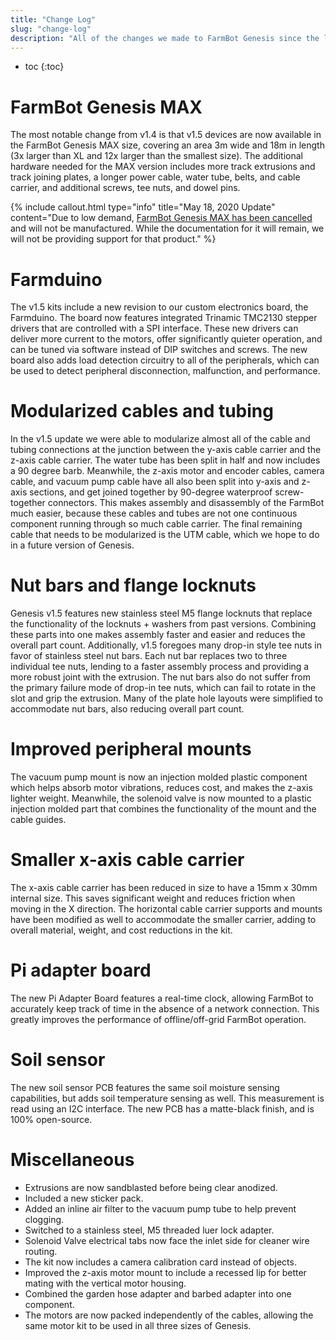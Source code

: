 ```yaml
---
title: "Change Log"
slug: "change-log"
description: "All of the changes we made to FarmBot Genesis since the last version"
---
```


* toc
{:toc}

# FarmBot Genesis MAX
The most notable change from v1.4 is that v1.5 devices are now available in the FarmBot Genesis MAX size, covering an area 3m wide and 18m in length (3x larger than XL and 12x larger than the smallest size). The additional hardware needed for the MAX version includes more track extrusions and track joining plates, a longer power cable, water tube, belts, and cable carrier, and additional screws, tee nuts, and dowel pins.

{%
include callout.html
type="info"
title="May 18, 2020 Update"
content="Due to low demand, [FarmBot Genesis MAX has been cancelled](https://farm.bot/blogs/news/putting-farmbot-genesis-max-and-express-max-on-hold) and will not be manufactured. While the documentation for it will remain, we will not be providing support for that product."
%}

# Farmduino
The v1.5 kits include a new revision to our custom electronics board, the Farmduino. The board now features integrated Trinamic TMC2130 stepper drivers that are controlled with a SPI interface. These new drivers can deliver more current to the motors, offer significantly quieter operation, and can be tuned via software instead of DIP switches and screws. The new board also adds load detection circuitry to all of the peripherals, which can be used to detect peripheral disconnection, malfunction, and performance.

# Modularized cables and tubing
In the v1.5 update we were able to modularize almost all of the cable and tubing connections at the junction between the y-axis cable carrier and the z-axis cable carrier. The water tube has been split in half and now includes a 90 degree barb. Meanwhile, the z-axis motor and encoder cables, camera cable, and vacuum pump cable have all also been split into y-axis and z-axis sections, and get joined together by 90-degree waterproof screw-together connectors. This makes assembly and disassembly of the FarmBot much easier, because these cables and tubes are not one continuous component running through so much cable carrier. The final remaining cable that needs to be modularized is the UTM cable, which we hope to do in a future version of Genesis.

# Nut bars and flange locknuts
Genesis v1.5 features new stainless steel M5 flange locknuts that replace the functionality of the locknuts + washers from past versions. Combining these parts into one makes assembly faster and easier and reduces the overall part count. Additionally, v1.5 foregoes many drop-in style tee nuts in favor of stainless steel nut bars. Each nut bar replaces two to three individual tee nuts, lending to a faster assembly process and providing a more robust joint with the extrusion. The nut bars also do not suffer from the primary failure mode of drop-in tee nuts, which can fail to rotate in the slot and grip the extrusion. Many of the plate hole layouts were simplified to accommodate nut bars, also reducing overall part count.

# Improved peripheral mounts
The vacuum pump mount is now an injection molded plastic component which helps absorb motor vibrations, reduces cost, and makes the z-axis lighter weight. Meanwhile, the solenoid valve is now mounted to a plastic injection molded part that combines the functionality of the mount and the cable guides.

# Smaller x-axis cable carrier
The x-axis cable carrier has been reduced in size to have a 15mm x 30mm internal size. This saves significant weight and reduces friction when moving in the X direction. The horizontal cable carrier supports and mounts have been modified as well to accommodate the smaller carrier, adding to overall material, weight, and cost reductions in the kit.

# Pi adapter board
The new Pi Adapter Board features a real-time clock, allowing FarmBot to accurately keep track of time in the absence of a network connection. This greatly improves the performance of offline/off-grid FarmBot operation.

# Soil sensor
The new soil sensor PCB features the same soil moisture sensing capabilities, but adds soil temperature sensing as well. This measurement is read using an I2C interface. The new PCB has a matte-black finish, and is 100% open-source.

# Miscellaneous
* Extrusions are now sandblasted before being clear anodized.
* Included a new sticker pack.
* Added an inline air filter to the vacuum pump tube to help prevent clogging.
* Switched to a stainless steel, M5 threaded luer lock adapter.
* Solenoid Valve electrical tabs now face the inlet side for cleaner wire routing.
* The kit now includes a camera calibration card instead of objects.
* Improved the z-axis motor mount to include a recessed lip for better mating with the vertical motor housing.
* Combined the garden hose adapter and barbed adapter into one component.
* The motors are now packed independently of the cables, allowing the same motor kit to be used in all three sizes of Genesis.
